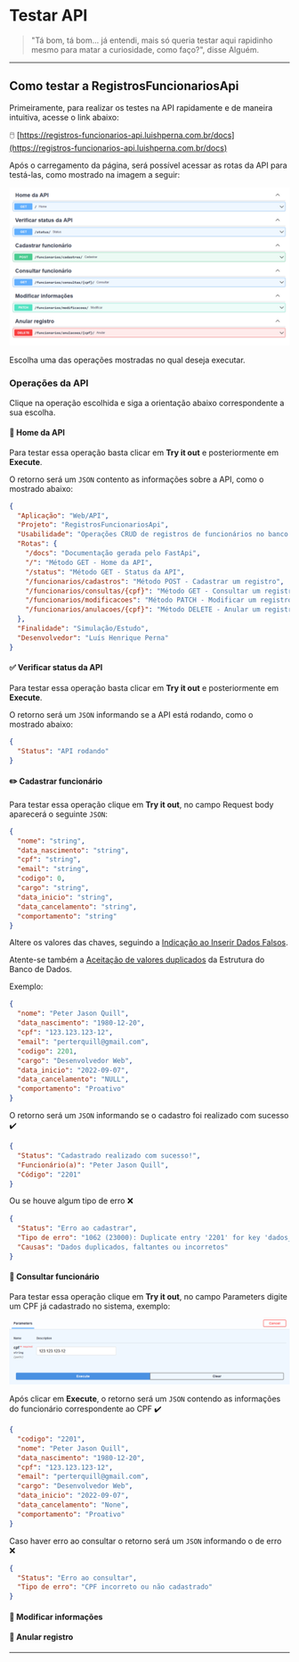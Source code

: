 # Testar API

> "Tá bom, tá bom... já entendi, mais só queria testar aqui rapidinho mesmo para matar a curiosidade, como faço?", disse Alguém.

---

## Como testar a RegistrosFuncionariosApi

Primeiramente, para realizar os testes na API rapidamente e de maneira intuitiva, acesse o link abaixo:

🖱️ [https://registros-funcionarios-api.luishperna.com.br/docs](https://registros-funcionarios-api.luishperna.com.br/docs)

Após o carregamento da página, será possível acessar as rotas da API para testá-las, como mostrado na imagem a seguir:

![imagem-tela-rotas-api](./imagens/tela_rotas_api.png)

Escolha uma das operações mostradas no qual deseja executar.

### Operações da API

Clique na operação escolhida e siga a orientação abaixo correspondente a sua escolha.

#### 👀 Home da API

Para testar essa operação basta clicar em **Try it out** e posteriormente em **Execute**.

O retorno será um `JSON` contento as informações sobre a API, como o mostrado abaixo:

``` json
{
  "Aplicação": "Web/API",
  "Projeto": "RegistrosFuncionariosApi",
  "Usabilidade": "Operações CRUD de registros de funcionários no banco de dados",
  "Rotas": {
    "/docs": "Documentação gerada pelo FastApi",
    "/": "Método GET - Home da API",
    "/status": "Método GET - Status da API",
    "/funcionarios/cadastros": "Método POST - Cadastrar um registro",
    "/funcionarios/consultas/{cpf}": "Método GET - Consultar um registro",
    "/funcionarios/modificacoes": "Método PATCH - Modificar um registro",
    "/funcionarios/anulacoes/{cpf}": "Método DELETE - Anular um registro"
  },
  "Finalidade": "Simulação/Estudo",
  "Desenvolvedor": "Luís Henrique Perna"
}
```

#### ✅ Verificar status da API

Para testar essa operação basta clicar em **Try it out** e posteriormente em **Execute**.

O retorno será um `JSON` informando se a API está rodando, como o mostrado abaixo:

``` json
{
  "Status": "API rodando"
}
```

#### ✏️ Cadastrar funcionário

Para testar essa operação clique em **Try it out**, no campo Request body aparecerá o seguinte `JSON`:

``` json
{
  "nome": "string",
  "data_nascimento": "string",
  "cpf": "string",
  "email": "string",
  "codigo": 0,
  "cargo": "string",
  "data_inicio": "string",
  "data_cancelamento": "string",
  "comportamento": "string"
}
```

Altere os valores das chaves, seguindo a [Indicação ao Inserir Dados Falsos](./guia_de_uso/index.md).

Atente-se também a [Aceitação de valores duplicados](./index.md) da Estrutura do Banco de Dados.

Exemplo:

``` json
{
  "nome": "Peter Jason Quill",
  "data_nascimento": "1980-12-20",
  "cpf": "123.123.123-12",
  "email": "perterquill@gmail.com",
  "codigo": 2201,
  "cargo": "Desenvolvedor Web",
  "data_inicio": "2022-09-07",
  "data_cancelamento": "NULL",
  "comportamento": "Proativo"
}
```

O retorno será um `JSON` informando se o cadastro foi realizado com sucesso ✔️

``` json
{
  "Status": "Cadastrado realizado com sucesso!",
  "Funcionário(a)": "Peter Jason Quill",
  "Código": "2201"
}
```

Ou se houve algum tipo de erro ❌

``` json
{
  "Status": "Erro ao cadastrar",
  "Tipo de erro": "1062 (23000): Duplicate entry '2201' for key 'dados_pessoais.codigo'",
  "Causas": "Dados duplicados, faltantes ou incorretos"
}
```

#### 🔎 Consultar funcionário

Para testar essa operação clique em **Try it out**, no campo Parameters digite um CPF já cadastrado no sistema, exemplo:

![imagem-parametro_cpf](./imagens/parametro_cpf.png)

Após clicar em **Execute**, o retorno será um `JSON` contendo as informações do funcionário correspondente ao CPF ✔️

``` json
{
  "codigo": "2201",
  "nome": "Peter Jason Quill",
  "data_nascimento": "1980-12-20",
  "cpf": "123.123.123-12",
  "email": "perterquill@gmail.com",
  "cargo": "Desenvolvedor Web",
  "data_inicio": "2022-09-07",
  "data_cancelamento": "None",
  "comportamento": "Proativo"
}
```

Caso haver erro ao consultar o retorno será um `JSON` informando o de erro ❌

``` json
{
  "Status": "Erro ao consultar",
  "Tipo de erro": "CPF incorreto ou não cadastrado"
}
```

#### 🔧 Modificar informações

#### 🧹 Anular registro

---